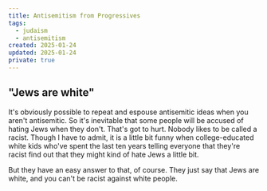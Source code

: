 ```yaml
---
title: Antisemitism from Progressives
tags:
  - judaism
  - antisemitism
created: 2025-01-24
updated: 2025-01-24
private: true
---
```


## "Jews are white"

It's obviously possible to repeat and espouse antisemitic ideas when you aren't antisemitic. So it's inevitable that some people will be accused of hating Jews when they don't. That's got to hurt. Nobody likes to be called a racist. Though I have to admit, it is a little bit funny when college-educated white kids who've spent the last ten years telling everyone that they're racist find out that they might kind of hate Jews a little bit.

But they have an easy answer to that, of course. They just say that Jews are white, and you can't be racist against white people.
